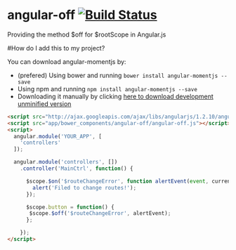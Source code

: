 # angular-off [![Build Status](https://travis-ci.org/gdi2290/angular-off.png?branch=master)](https://travis-ci.org/gdi2290/angular-off)

Providing the method $off for $rootScope in Angular.js

#How do I add this to my project?

You can download angular-momentjs by:

* (prefered) Using bower and running `bower install angular-momentjs --save`
* Using npm and running `npm install angular-momentjs --save`
* Downloading it manually by clicking [here to download development unminified version](https://raw.github.com/gdi2290/angular-momentjs/master/angular-momentjs.js)


````html
<script src="http://ajax.googleapis.com/ajax/libs/angularjs/1.2.10/angular.min.js"></script>
<script src="app/bower_components/angular-off/angular-off.js"></script>
<script>
  angular.module('YOUR_APP', [
    'controllers'
  ]);

  angular.module('controllers', [])
    .controller('MainCtrl', function() {

      $scope.$on('$routeChangeError', function alertEvent(event, current, prevous, rejection) {
        alert('Filed to change routes!');
      });

      $scope.button = function() {
       $scope.$off('$routeChangeError', alertEvent);
      };

    });
</script>

````
